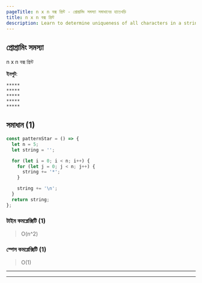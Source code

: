 ```yaml
---
pageTitle: n x n বক্স প্রিন্ট - প্রোগ্রামিং সমস্যা সমাধানের হাতেখড়ি
title: n x n বক্স প্রিন্ট
description: Learn to determine uniqueness of all characters in a string.
---
```


## প্রোগ্রামিং সমস্যা

n x n বক্স প্রিন্ট

**ইনপুট**:

```
*****
*****
*****
*****
*****
```

## সমাধান (1)

```js
const patternStar = () => {
  let n = 5;
  let string = '';

  for (let i = 0; i < n; i++) {
    for (let j = 0; j < n; j++) {
      string += '*';
    }

    string += '\n';
  }
  return string;
};
```

### টাইম কমপ্লেক্সিটি (1)

> O(n^2)

### স্পেস কমপ্লেক্সিটি (1)

> O(1)

---

---
